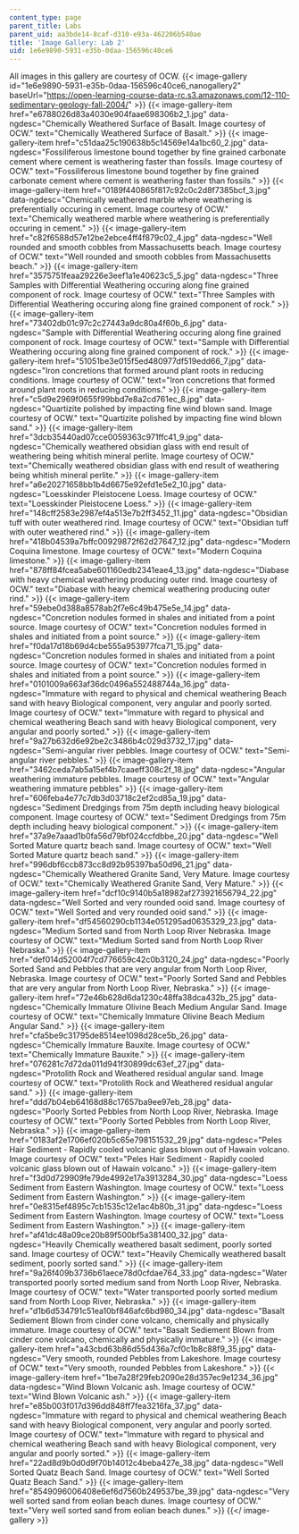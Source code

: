 ```yaml
---
content_type: page
parent_title: Labs
parent_uid: aa3bde14-8caf-d310-e93a-462206b540ae
title: 'Image Gallery: Lab 2'
uid: 1e6e9890-5931-e35b-0daa-156596c40ce6
---
```


All images in this gallery are courtesy of OCW.
{{< image-gallery id="1e6e9890-5931-e35b-0daa-156596c40ce6_nanogallery2" baseUrl="https://open-learning-course-data-rc.s3.amazonaws.com/12-110-sedimentary-geology-fall-2004/" >}}
{{< image-gallery-item href="e6788026d83a4030e904faae698306b2_1.jpg" data-ngdesc="Chemically Weathered Surface of Basalt. Image courtesy of OCW." text="Chemically Weathered Surface of Basalt." >}}
{{< image-gallery-item href="c51daa25c190638b5c14569e14a1bc60_2.jpg" data-ngdesc="Fossiliferous limestone bound together by fine grained carbonate cement where cement is weathering faster than fossils. Image courtesy of OCW." text="Fossiliferous limestone bound together by fine grained carbonate cement where cement is weathering faster than fossils." >}}
{{< image-gallery-item href="0189f440865f817c92c0c2d8f7385bcf_3.jpg" data-ngdesc="Chemically weathered marble where weathering is preferentially occuring in cement. Image courtesy of OCW." text="Chemically weathered marble where weathering is preferentially occuring in cement." >}}
{{< image-gallery-item href="c82f6588d57e12be2ebce4ff4f879c02_4.jpg" data-ngdesc="Well rounded and smooth cobbles from Massachusetts beach. Image courtesy of OCW." text="Well rounded and smooth cobbles from Massachusetts beach." >}}
{{< image-gallery-item href="3575751feaa29226e3eef1a1e40623c5_5.jpg" data-ngdesc="Three Samples with Differential Weathering occuring along fine grained component of rock. Image courtesy of OCW." text="Three Samples with Differential Weathering occuring along fine grained component of rock." >}}
{{< image-gallery-item href="73402db01c97c2c27443a9dc80a4f60b_6.jpg" data-ngdesc="Sample with Differential Weathering occuring along fine grained component of rock. Image courtesy of OCW." text="Sample with Differential Weathering occuring along fine grained component of rock." >}}
{{< image-gallery-item href="51051be3e015f5ed480977df519edd66_7.jpg" data-ngdesc="Iron concretions that formed around plant roots in reducing conditions. Image courtesy of OCW." text="Iron concretions that formed around plant roots in reducing conditions." >}}
{{< image-gallery-item href="c5d9e2969f0655f99bbd7e8a2cd761ec_8.jpg" data-ngdesc="Quartizite polished by impacting fine wind blown sand. Image courtesy of OCW." text="Quartizite polished by impacting fine wind blown sand." >}}
{{< image-gallery-item href="3dcb35440ad07cce0059363c971ffc41_9.jpg" data-ngdesc="Chemically weathered obsidian glass with end result of weathering being whitish mineral perlite. Image courtesy of OCW." text="Chemically weathered obsidian glass with end result of weathering being whitish mineral perlite." >}}
{{< image-gallery-item href="a6e20271658bb1b4d6675e92efd1e5e2_10.jpg" data-ngdesc="Loesskinder Pleistocene Loess. Image courtesy of OCW." text="Loesskinder Pleistocene Loess." >}}
{{< image-gallery-item href="148cff2583e2987ef4a513e7b2ff3452_11.jpg" data-ngdesc="Obsidian tuff with outer weathered rind. Image courtesy of OCW." text="Obsidian tuff with outer weathered rind." >}}
{{< image-gallery-item href="418b04539a7bffc00929872f62d27647_12.jpg" data-ngdesc="Modern Coquina limestone. Image courtesy of OCW." text="Modern Coquina limestone." >}}
{{< image-gallery-item href="878ff84fcea5abe601160edb2341eae4_13.jpg" data-ngdesc="Diabase with heavy chemical weathering producing outer rind. Image courtesy of OCW." text="Diabase with heavy chemical weathering producing outer rind." >}}
{{< image-gallery-item href="59ebe0d388a8578ab2f7e6c49b475e5e_14.jpg" data-ngdesc="Concretion nodules formed in shales and initiated from a point source. Image courtesy of OCW." text="Concretion nodules formed in shales and initiated from a point source." >}}
{{< image-gallery-item href="f0da17d18b69d4cbe555a953977fca71_15.jpg" data-ngdesc="Concretion nodules formed in shales and initiated from a point source. Image courtesy of OCW." text="Concretion nodules formed in shales and initiated from a point source." >}}
{{< image-gallery-item href="0101009a663af36dc0496a552488744a_16.jpg" data-ngdesc="Immature with regard to physical and chemical weathering Beach sand with heavy Biological component, very angular and poorly sorted. Image courtesy of OCW." text="Immature with regard to physical and chemical weathering Beach sand with heavy Biological component, very angular and poorly sorted." >}}
{{< image-gallery-item href="9a27b632d6e92be2c3486b4c029d3732_17.jpg" data-ngdesc="Semi-angular river pebbles. Image courtesy of OCW." text="Semi-angular river pebbles." >}}
{{< image-gallery-item href="3462ceda7ab5a15ef4b7caaeff308c2f_18.jpg" data-ngdesc="Angular weathering immature pebbles. Image courtesy of OCW." text="Angular weathering immature pebbles" >}}
{{< image-gallery-item href="606feba4e77c7db3d03718c2ef2cd85a_19.jpg" data-ngdesc="Sediment Dredgings from 75m depth including heavy biological component. Image courtesy of OCW." text="Sediment Dredgings from 75m depth including heavy biological component." >}}
{{< image-gallery-item href="37a9e7aaad1b0fa56d79bf024ccfdbbe_20.jpg" data-ngdesc="Well Sorted Mature quartz beach sand. Image courtesy of OCW." text="Well Sorted Mature quartz beach sand." >}}
{{< image-gallery-item href="996dbf6ccb873cc8d92b95397ba50d96_21.jpg" data-ngdesc="Chemically Weathered Granite Sand, Very Mature. Image courtesy of OCW." text="Chemically Weathered Granite Sand, Very Mature." >}}
{{< image-gallery-item href="dcf10c9140b5a18982af273921656794_22.jpg" data-ngdesc="Well Sorted and very rounded ooid sand. Image courtesy of OCW." text="Well Sorted and very rounded ooid sand." >}}
{{< image-gallery-item href="df54560290cb1134e051295ad0635329_23.jpg" data-ngdesc="Medium Sorted sand from North Loop River Nebraska. Image courtesy of OCW." text="Medium Sorted sand from North Loop River Nebraska." >}}
{{< image-gallery-item href="def014d52004f7cd776659c42c0b3120_24.jpg" data-ngdesc="Poorly Sorted Sand and Pebbles that are very angular from North Loop River, Nebraska. Image courtesy of OCW." text="Poorly Sorted Sand and Pebbles that are very angular from North Loop River, Nebraska." >}}
{{< image-gallery-item href="72e46b628d6da1230c48ffa38dca432b_25.jpg" data-ngdesc="Chemically Immature Olivine Beach Medium Angular Sand. Image courtesy of OCW." text="Chemically Immature Olivine Beach Medium Angular Sand." >}}
{{< image-gallery-item href="cfa5be9c31795de8514ee1098d28ce5b_26.jpg" data-ngdesc="Chemically Immature Bauxite. Image courtesy of OCW." text="Chemically Immature Bauxite." >}}
{{< image-gallery-item href="076281c7d72da011d941f30899dc63ef_27.jpg" data-ngdesc="Protolith Rock and Weathered residual angular sand. Image courtesy of OCW." text="Protolith Rock and Weathered residual angular sand." >}}
{{< image-gallery-item href="ddd7b04eb64168d88c17657ba9ee97eb_28.jpg" data-ngdesc="Poorly Sorted Pebbles from North Loop River, Nebraska. Image courtesy of OCW." text="Poorly Sorted Pebbles from North Loop River, Nebraska." >}}
{{< image-gallery-item href="0183af2e1706ef020b5c65e798151532_29.jpg" data-ngdesc="Peles Hair Sediment - Rapidly cooled volcanic glass blown out of Hawain volcano. Image courtesy of OCW." text="Peles Hair Sediment - Rapidly cooled volcanic glass blown out of Hawain volcano." >}}
{{< image-gallery-item href="f3d0d729909fe79de4992e17a3913284_30.jpg" data-ngdesc="Loess Sediment from Eastern Washington. Image courtesy of OCW." text="Loess Sediment from Eastern Washington." >}}
{{< image-gallery-item href="0e8315ef4895c7cb1535c12e1ac4b80b_31.jpg" data-ngdesc="Loess Sediment from Eastern Washington. Image courtesy of OCW." text="Loess Sediment from Eastern Washington." >}}
{{< image-gallery-item href="af41dc48a09ce20b89f500bf5a381400_32.jpg" data-ngdesc="Heavily Chemically weathered basalt sediment, poorly sorted sand. Image courtesy of OCW." text="Heavily Chemically weathered basalt sediment, poorly sorted sand." >}}
{{< image-gallery-item href="9a26f409b3736b61aece78d0cfdae764_33.jpg" data-ngdesc="Water transported poorly sorted medium sand from North Loop River, Nebraska. Image courtesy of OCW." text="Water transported poorly sorted medium sand from North Loop River, Nebraska." >}}
{{< image-gallery-item href="d1b6d534791c51ea10bf846afc6bd980_34.jpg" data-ngdesc="Basalt Sediement Blown from cinder cone volcano, chemically and physically immature. Image courtesy of OCW." text="Basalt Sediement Blown from cinder cone volcano, chemically and physically immature." >}}
{{< image-gallery-item href="a43cbd63b86d55d436a7cf0c1b8c88f9_35.jpg" data-ngdesc="Very smooth, rounded Pebbles from Lakeshore. Image courtesy of OCW." text="Very smooth, rounded Pebbles from Lakeshore." >}}
{{< image-gallery-item href="1be7a28f29feb2090e28d357ec9e1234_36.jpg" data-ngdesc="Wind Blown Volcanic ash. Image courtesy of OCW." text="Wind Blown Volcanic ash." >}}
{{< image-gallery-item href="e85b003f017d396dd848ff7fea3216fa_37.jpg" data-ngdesc="Immature with regard to physical and chemical weathering Beach sand with heavy Biological component, very angular and poorly sorted. Image courtesy of OCW." text="Immature with regard to physical and chemical weathering Beach sand with heavy Biological component, very angular and poorly sorted." >}}
{{< image-gallery-item href="22ad8d9b0d0d9f70b14012c4beba427e_38.jpg" data-ngdesc="Well Sorted Quatz Beach Sand. Image courtesy of OCW." text="Well Sorted Quatz Beach Sand." >}}
{{< image-gallery-item href="8549096006408e6ef6d7560b249537be_39.jpg" data-ngdesc="Very well sorted sand from eolian beach dunes. Image courtesy of OCW." text="Very well sorted sand from eolian beach dunes." >}}
{{</ image-gallery >}}